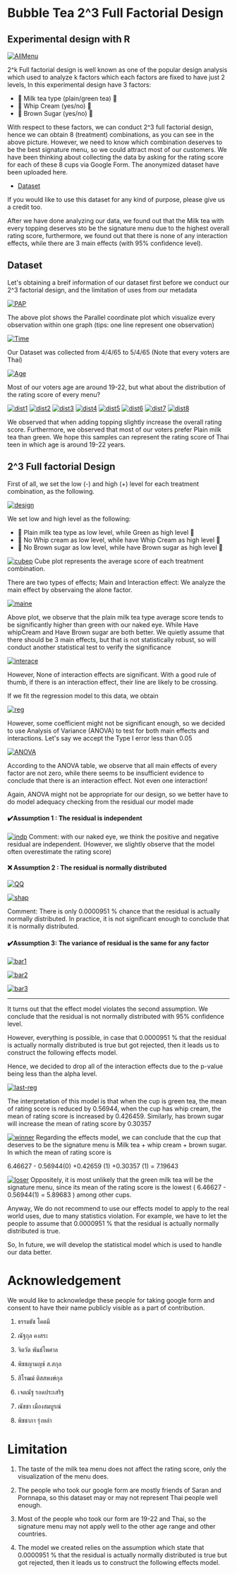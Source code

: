 # Bubble Tea 2^3 Full Factorial Design
## Experimental design with R

[![AllMenu](https://github.com/wallik2/BubbleTea-2k_Factorial_Design/blob/main/Menu/%E0%B8%A3%E0%B8%A7%E0%B8%A1%E0%B9%80%E0%B8%A1%E0%B8%99%E0%B8%B9.jpg?raw=true)]()


2^k Full factorial design is well known as one of the popular design analysis which used to analyze k factors which each factors are fixed to have just 2 levels, In this experimental design have 3 factors: 

- 🍵 Milk tea type (plain/green tea) 🍵
- 🍦 Whip Cream (yes/no) 🍦
- 🍩 Brown Sugar (yes/no) 🍩

With respect to these factors, we can conduct 2^3 full factorial design, hence we can obtain 8 (treatment) combinations, as you can see in the above picture. However, we need to know which combination deserves to be the best signature menu, so we could attract most of our customers. We have been thinking about collecting the data by asking for the rating score for each of these 8 cups via Google Form. The anonymized dataset have been uploaded here.
- [Dataset] 

If you would like to use this dataset for any kind of purpose, please give us a credit too.

After we have done analyzing our data, we found out that the Milk tea with every topping deserves sto be the signature menu due to the highest overall rating score, furthermore, we found out that there is none of any interaction effects, while there are 3 main effects (with 95% confidence level).

## Dataset
Let's obtaining a breif information of our dataset first before we conduct our 2^3 factorial design, and the limitation of uses from our metadata

[![PAP](https://github.com/wallik2/BubbleTea-2k_Factorial_Design/blob/main/Plot/1-PAP.png?raw=true)]()

The above plot shows the Parallel coordinate plot which visualize every observation within one graph (tips: one line represent one observation)

[![Time](https://github.com/wallik2/BubbleTea-2k_Factorial_Design/blob/main/Plot/2-Timeline.png?raw=true)]()

Our Dataset was collected from 4/4/65 to 5/4/65 (Note that every voters are Thai)

[![Age](https://github.com/wallik2/BubbleTea-2k_Factorial_Design/blob/main/Plot/3-AgeRange.png?raw=true)]()

Most of our voters age are around 19-22, but what about the distribution of the rating score of every menu?

[![dist1](https://github.com/wallik2/BubbleTea-2k_Factorial_Design/blob/main/Plot/4-Dist1.png?raw=true)]()
[![dist2](https://github.com/wallik2/BubbleTea-2k_Factorial_Design/blob/main/Plot/4-Dist2.png?raw=true)]()
[![dist3](https://github.com/wallik2/BubbleTea-2k_Factorial_Design/blob/main/Plot/4-Dist3.png?raw=true)]()
[![dist4](https://github.com/wallik2/BubbleTea-2k_Factorial_Design/blob/main/Plot/4-Dist4.png?raw=true)]()
[![dist5](https://github.com/wallik2/BubbleTea-2k_Factorial_Design/blob/main/Plot/4-Dist5.png?raw=true)]()
[![dist6](https://github.com/wallik2/BubbleTea-2k_Factorial_Design/blob/main/Plot/4-Dist6.png?raw=true)]()
[![dist7](https://github.com/wallik2/BubbleTea-2k_Factorial_Design/blob/main/Plot/4-Dist7.png?raw=true)]()
[![dist8](https://github.com/wallik2/BubbleTea-2k_Factorial_Design/blob/main/Plot/4-Dist8.png?raw=true)]()

We observed that when adding topping slightly increase the overall rating score. Furthermore, we observed that most of our voters prefer Plain milk tea than green. We hope this samples can represent the rating score of Thai teen in which age is around 19-22 years. 

## 2^3 Full factorial Design

First of all, we set the low (-) and high (+) level for each treatment combination, as the following.

[![design](https://github.com/wallik2/BubbleTea-2k_Factorial_Design/blob/main/Plot/8-Design.png?raw=true)]()

We set low and high level as the following:
- 🍵  Plain milk tea type as low level, while Green as high level 🍵 
- 🍦 No Whip cream as low level, while have Whip Cream as high level 🍦 
- 🍩 No Brown sugar as low level, while have Brown sugar as high level 🍩

[![cubep](https://github.com/wallik2/BubbleTea-2k_Factorial_Design/blob/main/Plot/9-CubePlot.png?raw=true)]()
Cube plot represents the average score of each treatment combination. 

There are two types of effects; Main and Interaction effect:
We analyze the main effect by observaing the alone factor.

[![maine](https://github.com/wallik2/BubbleTea-2k_Factorial_Design/blob/main/Plot/10-MainEff.png?raw=true)]()

Above plot, we observe that the plain milk tea type average score tends to be significantly higher than green with our naked eye. While Have whipCream and Have Brown sugar are both better. We quietly assume that there should be 3 main effects, but that is not statistically robust, so will conduct another statistical test to verify the significance


[![interace](https://github.com/wallik2/BubbleTea-2k_Factorial_Design/blob/main/Plot/11-IntrcEff.png?raw=true)]()

However, None of interaction effects are significant. With a good rule of thumb, if there is an interaction effect, their line are likely to be crossing. 

If we fit the regression model to this data, we obtain

[![reg](https://github.com/wallik2/BubbleTea-2k_Factorial_Design/blob/main/Plot/16-reg-model.png?raw=true)]()

However, some coefficient might not be significant enough, so we decided to use Analysis of Variance (ANOVA) to test for both main effects and interactions. Let's say we accept the Type I error less than 0.05

[![ANOVA](https://github.com/wallik2/BubbleTea-2k_Factorial_Design/blob/main/Plot/12-ANOVA.png?raw=true)]()

According to the ANOVA table, we observe that all main effects of every factor are not zero, while there seems to be insufficient evidence to conclude that there is an interaction effect. Not even one interaction!

Again, ANOVA might not be appropriate for our design, so we better have to do model adequacy checking from the residual our model made

#### ✔️Assumption 1 : The residual is independent
[![indp](https://github.com/wallik2/BubbleTea-2k_Factorial_Design/blob/main/Plot/13-Indp.png?raw=true)]()
Comment: with our naked eye, we think the positive and negative residual are independent. (However, we slightly observe that the model often overestimate the rating score)

#### ❌ Assumption 2 : The residual is normally distributed
[![QQ](https://github.com/wallik2/BubbleTea-2k_Factorial_Design/blob/main/Plot/14-QQ.png?raw=true)]()

[![shap](https://github.com/wallik2/BubbleTea-2k_Factorial_Design/blob/main/Plot/14-Shapiro.png?raw=true)]()

Comment: There is only 0.0000951 % chance that the residual is actually normally distributed. In practice, it is not significant enough to conclude that it is normally distributed.

#### ✔️Assumption 3:  The variance of residual is the same for any factor
[![bar1](https://github.com/wallik2/BubbleTea-2k_Factorial_Design/blob/main/Plot/15-Barlett1.png?raw=true)]()

[![bar2](https://github.com/wallik2/BubbleTea-2k_Factorial_Design/blob/main/Plot/15-Barlett2.png?raw=true)]()

[![bar3](https://github.com/wallik2/BubbleTea-2k_Factorial_Design/blob/main/Plot/15-Barlett3.png?raw=true)]()

---

It turns out that the effect model violates the second assumption. We conclude that the residual is not normally distributed with 95% confidence level.


However, everything is possible, in case that 0.0000951 % that the residual is actually normally distributed is true but got rejected, then it leads us to construct the following effects model.

Hence, we decided to drop all of the interaction effects due to the p-value being less than the alpha level.

[![last-reg](https://github.com/wallik2/BubbleTea-2k_Factorial_Design/blob/main/Plot/17-last-reg.png?raw=true)]()


The interpretation of this model is that when the cup is green tea, the mean of rating score is reduced by 0.56944, when the cup has whip cream, the mean of rating score is increased by 0.426459. Similarly,  has brown sugar will increase the mean of rating score by 0.30357

[![winner](https://github.com/wallik2/BubbleTea-2k_Factorial_Design/blob/main/Menu/menu_7.png?raw=true)]()
Regarding the effects model, we can conclude that the cup that deserves to be the signature menu is Milk tea + whip cream + brown sugar. In which the mean of rating score is

 6.46627 - 0.56944(0)  +0.42659 (1) +0.30357 (1) = 7.19643
 
 [![loser](https://github.com/wallik2/BubbleTea-2k_Factorial_Design/blob/main/Menu/menu_2.png?raw=true)]()
Oppositely, it is most unlikely that the green milk tea will be the signature menu, since its mean of the rating score is the lowest ( 6.46627 - 0.56944(1) = 5.89683 ) among other cups.




Anyway, We do not recommend to use our effects model to apply to the real world uses, due to many statistics violation. For example, we have to let the people to assume that 0.0000951 % that the residual is actually normally distributed is true. 

So, In future, we will develop the statistical model which is used to handle our data better.

# Acknowledgement

We would like to acknowledge these people for taking google form and consent to have their name publicly visible as a part of contribution.

1. ธรรมธัช โคตมี

2. ณัฐกุล คงสระ

3. จิตวัต พันธ์ไพศาล

4. พิชชญามญช์ ส.สกุล

5. สิโรฒม์ ติสสพงษ์กุล

6. เจตณัฐ รอดประเสริฐ

7. ณัชชา เมืองสมบูรณ์

8. พิชชาภา รุ่งหลำ



# Limitation

1. The taste of the milk tea menu does not affect the rating score, only the visualization of the menu does.

2. The people who took our google form are mostly friends of Saran and Pornnapa, so this dataset may or may not represent Thai people well enough.

3. Most of the people who took our form are 19-22 and Thai, so the signature menu may not apply well to the other age range and other countries.
4. The model we created relies on the assumption which state that 0.0000951 % that the residual is actually normally distributed is true but got rejected, then it leads us to construct the following effects model. 

[//]: # (These are reference links used in the body of this note and get stripped out when the markdown processor does its job. There is no need to format nicely because it shouldn't be seen. Thanks SO - http://stackoverflow.com/questions/4823468/store-comments-in-markdown-syntax)
   [Dataset]: <https://rpubs.com/wallik/887563>

